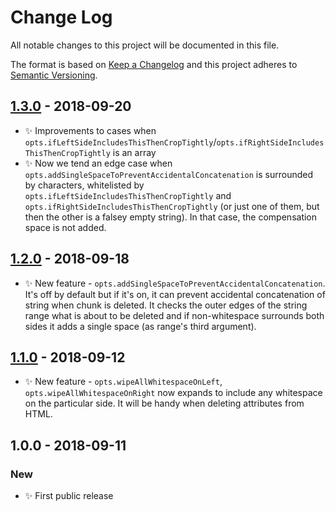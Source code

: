 # Change Log

All notable changes to this project will be documented in this file.

The format is based on [Keep a Changelog](http://keepachangelog.com/)
and this project adheres to [Semantic Versioning](http://semver.org/).

## [1.3.0] - 2018-09-20

- ✨ Improvements to cases when `opts.ifLeftSideIncludesThisThenCropTightly`/`opts.ifRightSideIncludesThisThenCropTightly` is an array
- ✨ Now we tend an edge case when `opts.addSingleSpaceToPreventAccidentalConcatenation` is surrounded by characters, whitelisted by `opts.ifLeftSideIncludesThisThenCropTightly` and `opts.ifRightSideIncludesThisThenCropTightly` (or just one of them, but then the other is a falsey empty string). In that case, the compensation space is not added.

## [1.2.0] - 2018-09-18

- ✨ New feature - `opts.addSingleSpaceToPreventAccidentalConcatenation`. It's off by default but if it's on, it can prevent accidental concatenation of string when chunk is deleted. It checks the outer edges of the string range what is about to be deleted and if non-whitespace surrounds both sides it adds a single space (as range's third argument).

## [1.1.0] - 2018-09-12

- ✨ New feature - `opts.wipeAllWhitespaceOnLeft`, `opts.wipeAllWhitespaceOnRight` now expands to include any whitespace on the particular side. It will be handy when deleting attributes from HTML.

## 1.0.0 - 2018-09-11

### New

- ✨ First public release

[1.3.0]: https://bitbucket.org/codsen/string-range-expander/branches/compare/v1.3.0%0Dv1.2.0#diff
[1.2.0]: https://bitbucket.org/codsen/string-range-expander/branches/compare/v1.2.0%0Dv1.1.3#diff
[1.1.0]: https://bitbucket.org/codsen/string-range-expander/branches/compare/v1.1.0%0Dv1.0.2#diff
